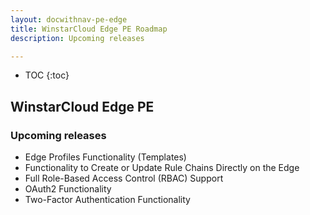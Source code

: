 ```yaml
---
layout: docwithnav-pe-edge
title: WinstarCloud Edge PE Roadmap
description: Upcoming releases

---
```


* TOC
{:toc}

## WinstarCloud Edge PE

### Upcoming releases
* Edge Profiles Functionality (Templates)
* Functionality to Create or Update Rule Chains Directly on the Edge
* Full Role-Based Access Control (RBAC) Support
* OAuth2 Functionality
* Two-Factor Authentication Functionality
